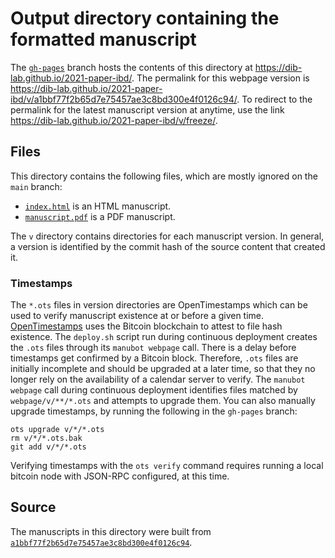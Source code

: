 # Output directory containing the formatted manuscript

The [`gh-pages`](https://github.com/dib-lab/2021-paper-ibd/tree/gh-pages) branch hosts the contents of this directory at <https://dib-lab.github.io/2021-paper-ibd/>.
The permalink for this webpage version is <https://dib-lab.github.io/2021-paper-ibd/v/a1bbf77f2b65d7e75457ae3c8bd300e4f0126c94/>.
To redirect to the permalink for the latest manuscript version at anytime, use the link <https://dib-lab.github.io/2021-paper-ibd/v/freeze/>.

## Files

This directory contains the following files, which are mostly ignored on the `main` branch:

+ [`index.html`](index.html) is an HTML manuscript.
+ [`manuscript.pdf`](manuscript.pdf) is a PDF manuscript.

The `v` directory contains directories for each manuscript version.
In general, a version is identified by the commit hash of the source content that created it.

### Timestamps

The `*.ots` files in version directories are OpenTimestamps which can be used to verify manuscript existence at or before a given time.
[OpenTimestamps](https://opentimestamps.org/) uses the Bitcoin blockchain to attest to file hash existence.
The `deploy.sh` script run during continuous deployment creates the `.ots` files through its `manubot webpage` call.
There is a delay before timestamps get confirmed by a Bitcoin block.
Therefore, `.ots` files are initially incomplete and should be upgraded at a later time, so that they no longer rely on the availability of a calendar server to verify.
The `manubot webpage` call during continuous deployment identifies files matched by `webpage/v/**/*.ots` and attempts to upgrade them.
You can also manually upgrade timestamps, by running the following in the `gh-pages` branch:

```shell
ots upgrade v/*/*.ots
rm v/*/*.ots.bak
git add v/*/*.ots
```

Verifying timestamps with the `ots verify` command requires running a local bitcoin node with JSON-RPC configured, at this time.

## Source

The manuscripts in this directory were built from
[`a1bbf77f2b65d7e75457ae3c8bd300e4f0126c94`](https://github.com/dib-lab/2021-paper-ibd/commit/a1bbf77f2b65d7e75457ae3c8bd300e4f0126c94).
